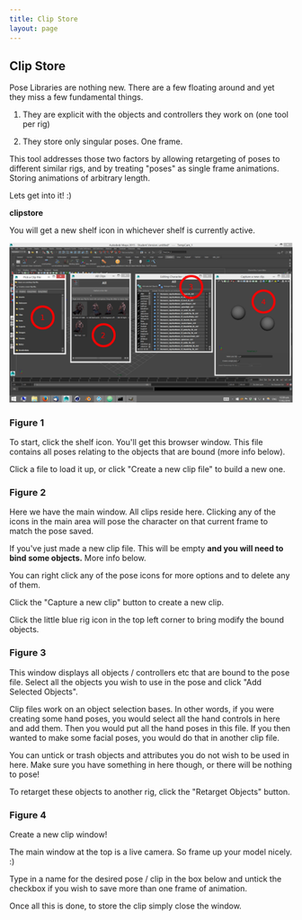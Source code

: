 ```yaml
---
title: Clip Store
layout: page
---
```

## Clip Store

Pose Libraries are nothing new. There are a few floating around and yet they miss a few fundamental things.

1) They are explicit with the objects and controllers they work on (one tool per rig)

2) They store only singular poses. One frame.

This tool addresses those two factors by allowing retargeting of poses to different similar rigs, and by treating "poses" as single frame animations. Storing animations of arbitrary length.

Lets get into it! :)

__<download>clipstore</download>__

You will get a new shelf icon in whichever shelf is currently active.

![All Windows](img/clipstore.jpg)

### Figure 1

To start, click the shelf icon. You'll get this browser window. This file contains all poses relating to the objects that are bound (more info below).

Click a file to load it up, or click "Create a new clip file" to build a new one.

### Figure 2

Here we have the main window. All clips reside here. Clicking any of the icons in the main area will pose the character on that current frame to match the pose saved.

If you've just made a new clip file. This will be empty __and you will need to bind some objects.__ More info below.

You can right click any of the pose icons for more options and to delete any of them.

Click the "Capture a new clip" button to create a new clip.

Click the little blue rig icon in the top left corner to bring modify the bound objects.

### Figure 3

This window displays all objects / controllers etc that are bound to the pose file. Select all the objects you wish to use in the pose and click "Add Selected Objects".

Clip files work on an object selection bases. In other words, if you were creating some hand poses, you would select all the hand controls in here and add them. Then you would put all the hand poses in this file. If you then wanted to make some facial poses, you would do that in another clip file.

You can untick or trash objects and attributes you do not wish to be used in here. Make sure you have something in here though, or there will be nothing to pose!

To retarget these objects to another rig, click the "Retarget Objects" button.

### Figure 4

Create a new clip window!

The main window at the top is a live camera. So frame up your model nicely. :)

Type in a name for the desired pose / clip in the box below and untick the checkbox if you wish to save more than one frame of animation.

Once all this is done, to store the clip simply close the window.

